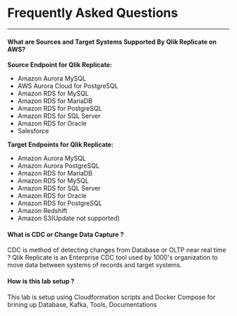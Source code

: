 # Frequently Asked Questions
______________

#### What are Sources and Target Systems Supported By Qlik Replicate on AWS?

__Source Endpoint for Qlik Replicate:__
* Amazon Aurora MySQL
* AWS Aurora Cloud for PostgreSQL
* Amazon RDS for MySQL
* Amazon RDS for MariaDB
* Amazon RDS for PostgreSQL
* Amazon RDS for SQL Server
* Amazon RDS for Oracle
* Salesforce

__Target Endpoints for Qlik Replicate:__
* Amazon Aurora MySQL
* Amazon Aurora PostgreSQL
* Amazon RDS for MariaDB
* Amazon RDS for MySQL
* Amazon RDS for SQL Server
* Amazon RDS for Oracle
* Amazon RDS for PostgreSQL
* Amazon Redshift
* Amazon S3(Update not supported)

#### What is CDC or Change Data Capture ?

CDC is method of detecting changes from Database or OLTP near real time ?
Qlik Replicate is an Enterprise CDC tool used by 1000's organization to move data between systems of records and target systems.

#### How is this lab setup ?
This lab is setup using Cloudformation scripts and Docker Compose for brining up Database, Kafka, Tools, Documentations
